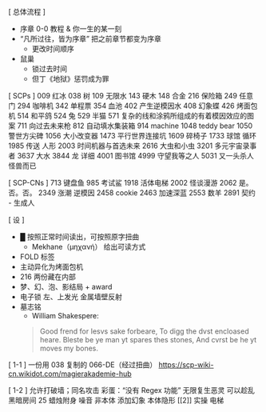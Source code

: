 [ 总体流程 ]
* 序章 0-0 教程 & 你一生的某一刻
* “凡所过往，皆为序章” 把之前章节都变为序章
	* 更改时间顺序
* 鼠巢
	* 锁过去时间
	* 但丁《地狱》惩罚成为罪

[ SCPs ]
009 红冰
038 树
109 无限水
143 硬木
148 合金
216 保险箱
249 任意门
294 咖啡机
342 单程票
354 血池
402 产生逆模因水
408 幻象蝶
426 烤面包机
514 和平鸽
524 兔
529 半猫
571 复杂的线和涂鸦所组成的有着模因效应的图案
711 向过去未来枪
812 自动填水集装箱
914 machine
1048 teddy bear
1050 警世方尖碑
1056 大小改变器
1473 平行世界连接坑
1609 碎椅子
1733 球馆 循环
1985 传送 人形
2003 时间机器与首选未来
2616 大虫和小虫
3201 多元宇宙录事者
3637 大水
3844 龙 详细
4001 图书馆
4999 守望我等之人
5031 又一头杀人怪兽而已

[ SCP-CNs ]
713 键盘鱼
985 考试鲨
1918 活体电梯
2002 怪谈漫游
2062 是。否。否。
2349 涨潮 逆模因
2458 cookie
2463 加速深蓝
2553 数羊
2891 契约 - 生成人

[ 设 ]
* █ 按照正常时间读出，可按照原字扭曲
	* Mekhane（μηχανή） 给出可读方式
* FOLD 标签
* 主动异化为烤面包机
* 216 两份藏在内部
* 梦、幻、泡、影结局 + award
* 电子锁 左、上发光 金属墙壁反射
* 墓志铭
	* William Shakespere:
	> Good frend for Iesvs sake forbeare,
	> To digg the dvst encloased heare.
	> Bleste be ye man yt spares thes stones,
	> And cvrst be he yt moves my bones.

[ 1-1 ]
一份用 038 复制的 066-DE（经过扭曲）
https://scp-wiki-cn.wikidot.com/magierakademie-hub

[ 1-2 ]
允许打破墙；同名攻击
彩蛋：“没有 Regex 功能”
无限复生恶灵
可以趁乱
黑暗房间
25 蜡烛附身
噪音
非本体 添加幻象
本体隐形
[[2]] 实操 电梯
